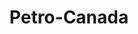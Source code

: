 ---
title: "Petro-Canada"
url: /lassomption/petro-canada-montee-de-saint-sulpice/
shop: Lebensmittel
---